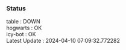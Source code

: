 ### Status


table : DOWN  
hogwarts : OK  
icy-bot : OK  
Latest Update : 2024-04-10 07:09:32.772282
